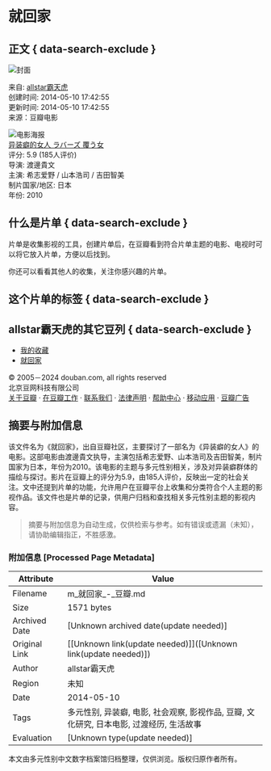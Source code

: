 # 就回家

## 正文 { data-search-exclude }


![封面](https://img9.doubanio.com/dae/merged_cover/img_handler/doulist_cover/round_rec/4031496-20140510174255)

来自: [allstar霸天虎](https://www.douban.com/people/88660565/)  
创建时间: 2014-05-10 17:42:55  
更新时间: 2014-05-10 17:42:55  
来源：豆瓣电影

![电影海报](https://img2.doubanio.com/view/photo/s_ratio_poster/public/p2894794291.webp)  
[异装癖的女人 ラバーズ 覆う女](https://movie.douban.com/subject/4898350/)  
评分: 5.9 (185人评价)  
导演: 渡邊貴文  
主演: 希志爱野 / 山本浩司 / 吉田智美  
制片国家/地区: 日本  
年份: 2010  

## 什么是片单 { data-search-exclude }

片单是收集影视的工具，创建片单后，在豆瓣看到符合片单主题的电影、电视时可以将它放入片单，方便以后找到。

你还可以看看其他人的收集，关注你感兴趣的片单。

## 这个片单的标签 { data-search-exclude }

## allstar霸天虎的其它豆列 { data-search-exclude }

-   [我的收藏](https://www.douban.com/doulist/64063752/)
-   [就回家](https://www.douban.com/doulist/4031496/)

© 2005－2024 douban.com, all rights reserved  
北京豆网科技有限公司  
[关于豆瓣](https://www.douban.com/about) · [在豆瓣工作](https://www.douban.com/jobs) · [联系我们](https://www.douban.com/about?topic=contactus) · [法律声明](https://www.douban.com/about/legal) · [帮助中心](https://help.douban.com/?app=main) · [移动应用](https://www.douban.com/doubanapp/) · [豆瓣广告](https://www.douban.com/partner/)
<!-- tcd_original_link https://m.douban.com/doulist/4031496/ -->


## 摘要与附加信息

<!-- tcd_abstract -->
该文件名为《就回家》，出自豆瓣社区，主要探讨了一部名为《异装癖的女人》的电影。这部电影由渡邊貴文执导，主演包括希志爱野、山本浩司及吉田智美，制片国家为日本，年份为2010。该电影的主题与多元性别相关，涉及对异装癖群体的描绘与探讨。影片在豆瓣上的评分为5.9，由185人评价，反映出一定的社会关注。文中还提到片单的功能，允许用户在豆瓣平台上收集和分类符合个人主题的影视作品。该文件也是片单的记录，供用户归档和查找相关多元性别主题的影视内容。
<!-- tcd_abstract_end -->

> 摘要与附加信息为自动生成，仅供检索与参考。如有错误或遗漏（未知），请协助编辑指正，不胜感激。

### 附加信息 [Processed Page Metadata]

| Attribute       | Value                                  |
|-----------------|----------------------------------------|
| Filename        | m_就回家_-_豆瓣.md                             |
| Size            | 1571 bytes                           |
| Archived Date   | [Unknown archived date(update needed)]                             |
| Original Link   | [[Unknown link(update needed)]]([Unknown link(update needed)])                       |
| Author          | allstar霸天虎                               |
| Region          | 未知                               |
| Date            | 2014-05-10                                 |
| Tags            | 多元性别, 异装癖, 电影, 社会观察, 影视作品, 豆瓣, 文化研究, 日本电影, 过渡经历, 生活故事                                 |
| Evaluation            | [Unknown type(update needed)]                                 |
<!-- tcd_table_end -->

本文由多元性别中文数字档案馆归档整理，仅供浏览。版权归原作者所有。
